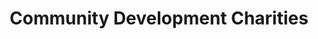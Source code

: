 ---
layout: category
category: community-development-charities
title: Community Development Charities
description: Charities that support community development initiatives and rely on donations to fund programs that help build affordable housing, create job training programs, and promote sustainable economic growth.
permalink: /community-development-charities/
---
